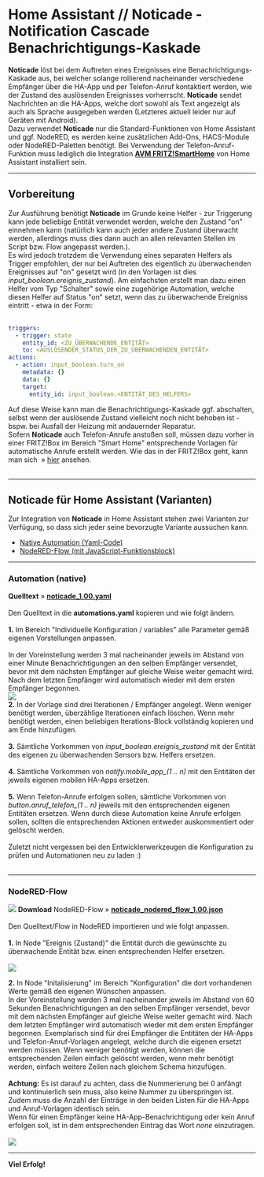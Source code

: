 <h1>Home Assistant // Noticade - Notification Cascade<br />Benachrichtigungs-Kaskade</h1>

<b>Noticade</b> löst bei dem Auftreten eines Ereignisses eine Benachrichtigungs-Kaskade aus, bei welcher solange rollierend nacheinander verschiedene Empfänger über die HA-App und per Telefon-Anruf kontaktiert werden, wie der Zustand des auslösenden Ereignisses vorherrscht.
<b>Noticade</b> sendet Nachrichten an die HA-Apps, welche dort sowohl als Text angezeigt als auch als Sprache ausgegeben werden (Letzteres aktuell leider nur auf Geräten mit Android).<br />
Dazu verwendet <b>Noticade</b> nur die Standard-Funktionen von Home Assistant und ggf. NodeRED, es werden keine zusätzlichen Add-Ons, HACS-Module oder NodeRED-Paletten benötigt. Bei Verwendung der Telefon-Anruf-Funktion muss lediglich die Integration <b><a href="https://www.home-assistant.io/integrations/fritzbox/" target="_blank">AVM FRITZ!SmartHome</a></b> von Home Assistant installiert sein.
<hr>
<h2>Vorbereitung</h2>
Zur Ausführung benötigt <b>Noticade</b> im Grunde keine Helfer - zur Triggerung kann jede beliebige Entität verwendet werden, welche den Zustand "on" einnehmen kann (natürlich kann auch jeder andere Zustand überwacht werden, allerdings muss dies dann auch an allen relevanten Stellen im Script bzw. Flow angepasst werden.).<br />
Es wird jedoch trotzdem die Verwendung eines separaten Helfers als Trigger empfohlen, der nur bei Auftreten des eigentlich zu überwachenden Ereignisses auf "on" gesetzt wird (in den Vorlagen ist dies <i>input_boolean.ereignis_zustand</i>).
Am einfachsten erstellt man dazu einen Helfer vom Typ "Schalter" sowie eine zugehörige Automation, welche diesen Helfer auf Status "on" setzt, wenn das zu überwachende Ereigniss eintritt - etwa in der Form:<br /><br />

```yaml
triggers:
  - trigger: state
    entity_id: <ZU_ÜBERWACHENDE_ENTITÄT>
    to: <AUSLÖSENDER_STATUS_DER_ZU_ÜBERWACHENDEN_ENTITÄT>
actions:
  - action: input_boolean.turn_on
    metadata: {}
    data: {}
    target:
      entity_id: input_boolean.<ENTITÄT_DES_HELFERS>
```

Auf diese Weise kann man die Benachrichtigungs-Kaskade ggf. abschalten, selbst wenn der auslösende Zustand vielleicht noch nicht behoben ist - bspw. bei Ausfall der Heizung mit andauernder Reparatur.<br />
Sofern <b>Noticade</b> auch Telefon-Anrufe anstoßen soll, müssen dazu vorher in einer FRITZ!Box im Bereich "Smart Home" entsprechende Vorlagen für automatische Anrufe erstellt werden. Wie das in der FRITZ!Box geht, kann man sich &nbsp;&raquo;&nbsp;<a href="./fb_smarthome_vorlage_anruf.md" target="_blank">hier</a> ansehen.<br />
<br />
<hr>
<h2>Noticade für Home Assistant (Varianten)</h2>
Zur Integration von <b>Noticade</b> in Home Assistant stehen zwei Varianten zur Verfügung, so dass sich jeder seine bevorzugte Variante aussuchen kann.<br /><ul>
<li><a href="#automation">Native Automation (Yaml-Code)</a></li>
<li><a href="#nodered_flow">NodeRED-Flow (mit JavaScript-Funktionsblock)</a></li>
</ul>

<a id="automation"></a>
<hr>
<h3>Automation (native)</h3>
<b>Quelltext</b>&nbsp;&raquo;&nbsp;<a href="https://github.com/migacode/home-assistant/blob/main/noticade/code/noticade_1.00.yaml"><strong>noticade_1.00.yaml</strong></a><br />
<br />
Den Quelltext in die <b>automations.yaml</b> kopieren und wie folgt ändern.<br /><br />
<b>1.</b> Im Bereich "Individuelle Konfiguration / variables" alle Parameter gemäß eigenen Vorstellungen anpassen.<br /><br />
In der Voreinstellung werden 3 mal nacheinander jeweils im Abstand von einer Minute Benachrichtigungen an den selben Empfänger versendet, bevor mit dem nächsten Empfänger auf gleiche Weise weiter gemacht wird. Nach dem letzten Empfänger wird automatisch wieder mit dem ersten Empfänger begonnen.
<br />
<img src="./img/noticade_img_yaml_config.png">
<br />
<b>2.</b> In der Vorlage sind drei Iterationen / Empfänger angelegt. Wenn weniger benötigt werden, überzählige Iterationen einfach löschen. Wenn mehr benötigt werden, einen beliebigen Iterations-Block vollständig kopieren und am Ende hinzufügen.<br /><br />
<b>3.</b> Sämtliche Vorkommen von <i>input_boolean.ereignis_zustand</i> mit der Entität des eigenen zu überwachenden Sensors bzw. Helfers ersetzen.<br /><br />
<b>4.</b> Sämtliche Vorkommen von <i>notify.mobile_app_(1 .. n)</i> mit den Entitäten der jeweils eigenen mobilen HA-Apps ersetzen.<br /><br />
<b>5.</b> Wenn Telefon-Anrufe erfolgen sollen, sämtliche Vorkommen von <i>button.anruf_telefon_(1 .. n)</i> jeweils mit den entsprechenden eigenen Entitäten ersetzen. Wenn durch diese Automation keine Anrufe erfolgen sollen, sollten die entsprechenden Aktionen entweder auskommentiert oder gelöscht werden.<br /><br />
Zuletzt nicht vergessen bei den Entwicklerwerkzeugen die Konfiguration zu prüfen und Automationen neu zu laden :)<br /><br />

<a id="nodered_flow"></a>
<hr>
<h3>NodeRED-Flow</h3>
<img src="./img/noticade_img_nodered_flow.png">
<b>Download</b> NodeRED-Flow&nbsp;&raquo;&nbsp;<a href="https://github.com/migacode/home-assistant/blob/main/noticade/code/noticade_nodered_flow_1.00.json"><strong>noticade_nodered_flow_1.00.json</strong></a><br />
<br />
Den Quelltext/Flow in NodeRED importieren und wie folgt anpassen.<br />
<br />
<b>1.</b> In Node "Ereignis (Zustand)" die Entität durch die gewünschte zu überwachende Entität bzw. einen entsprechenden Helfer ersetzen.<br /><br />
<img src="./img/noticade_img_node_1_trigger.png">
<br />

<b>2.</b> In Node "Initalisierung" im Bereich "Konfiguration" die dort vorhandenen Werte gemäß den eigenen Wünschen anpassen.<br />
In der Voreinstellung werden 3 mal nacheinander jeweils im Abstand von 60 Sekunden Benachrichtigungen an den selben Empfänger versendet, bevor mit dem nächsten Empfänger auf gleiche Weise weiter gemacht wird. Nach dem letzten Empfänger wird automatisch wieder mit dem ersten Empfänger begonnen.
Exemplarisch sind für drei Empfänger die Entitäten der HA-Apps und Telefon-Anruf-Vorlagen angelegt, welche durch die eigenen ersetzt werden müssen. Wenn weniger benötigt werden, können die entsprechenden Zeilen einfach gelöscht werden, wenn mehr benötigt werden, einfach weitere Zeilen nach gleichem Schema hinzufügen.<br />
<br />
<b>Achtung:</b> Es ist darauf zu achten, dass die Nummerierung bei 0 anfängt und kontinuierlich sein muss, also keine Nummer zu überspringen ist.<br />
Zudem muss die Anzahl der Einträge in den beiden Listen für die HA-Apps und Anruf-Vorlagen identisch sein.<br />
Wenn für einen Empfänger keine HA-App-Benachrichtigung oder kein Anruf erfolgen soll, ist in dem entsprechenden Eintrag das Wort <i>none</i> einzutragen.<br />
<br />
<img src="./img/noticade_img_node_2_initialisierung.png">
<br />
<hr>
<b>Viel Erfolg!</b>
